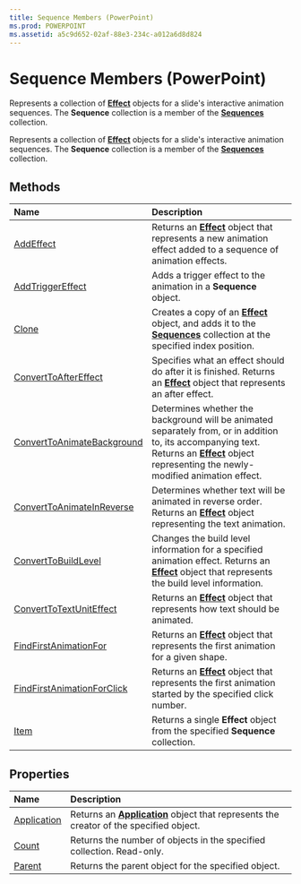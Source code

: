 ```yaml
---
title: Sequence Members (PowerPoint)
ms.prod: POWERPOINT
ms.assetid: a5c9d652-02af-88e3-234c-a012a6d8d824
---
```



# Sequence Members (PowerPoint)
Represents a collection of  **[Effect](effect-object-powerpoint.md)** objects for a slide's interactive animation sequences. The **Sequence** collection is a member of the **[Sequences](sequences-object-powerpoint.md)** collection.

Represents a collection of  **[Effect](effect-object-powerpoint.md)** objects for a slide's interactive animation sequences. The **Sequence** collection is a member of the **[Sequences](sequences-object-powerpoint.md)** collection.


## Methods



|**Name**|**Description**|
|:-----|:-----|
|[AddEffect](sequence-addeffect-method-powerpoint.md)|Returns an  **[Effect](effect-object-powerpoint.md)** object that represents a new animation effect added to a sequence of animation effects.|
|[AddTriggerEffect](sequence-addtriggereffect-method-powerpoint.md)|Adds a trigger effect to the animation in a  **Sequence** object.|
|[Clone](sequence-clone-method-powerpoint.md)|Creates a copy of an  **[Effect](effect-object-powerpoint.md)** object, and adds it to the **[Sequences](sequences-object-powerpoint.md)** collection at the specified index position.|
|[ConvertToAfterEffect](sequence-converttoaftereffect-method-powerpoint.md)|Specifies what an effect should do after it is finished. Returns an  **[Effect](effect-object-powerpoint.md)** object that represents an after effect.|
|[ConvertToAnimateBackground](sequence-converttoanimatebackground-method-powerpoint.md)|Determines whether the background will be animated separately from, or in addition to, its accompanying text. Returns an  **[Effect](effect-object-powerpoint.md)** object representing the newly-modified animation effect.|
|[ConvertToAnimateInReverse](sequence-converttoanimateinreverse-method-powerpoint.md)|Determines whether text will be animated in reverse order. Returns an  **[Effect](effect-object-powerpoint.md)** object representing the text animation.|
|[ConvertToBuildLevel](sequence-converttobuildlevel-method-powerpoint.md)|Changes the build level information for a specified animation effect. Returns an  **[Effect](effect-object-powerpoint.md)** object that represents the build level information.|
|[ConvertToTextUnitEffect](sequence-converttotextuniteffect-method-powerpoint.md)|Returns an  **[Effect](effect-object-powerpoint.md)** object that represents how text should be animated.|
|[FindFirstAnimationFor](sequence-findfirstanimationfor-method-powerpoint.md)|Returns an  **[Effect](effect-object-powerpoint.md)** object that represents the first animation for a given shape.|
|[FindFirstAnimationForClick](sequence-findfirstanimationforclick-method-powerpoint.md)|Returns an  **[Effect](effect-object-powerpoint.md)** object that represents the first animation started by the specified click number.|
|[Item](sequence-item-method-powerpoint.md)|Returns a single  **Effect** object from the specified **Sequence** collection.|

## Properties



|**Name**|**Description**|
|:-----|:-----|
|[Application](sequence-application-property-powerpoint.md)|Returns an  **[Application](application-object-powerpoint.md)** object that represents the creator of the specified object.|
|[Count](sequence-count-property-powerpoint.md)|Returns the number of objects in the specified collection. Read-only.|
|[Parent](sequence-parent-property-powerpoint.md)|Returns the parent object for the specified object.|

